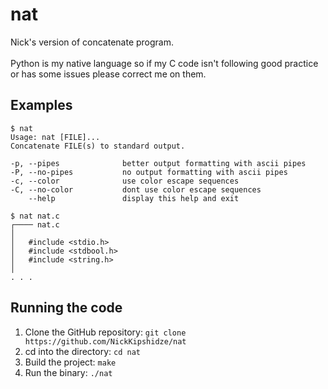# nat

Nick's version of concatenate program. <br><br>
Python is my native language so if my C code isn't following good practice or has some issues please correct me on them.

## Examples
```
$ nat
Usage: nat [FILE]...
Concatenate FILE(s) to standard output.

-p, --pipes              better output formatting with ascii pipes
-P, --no-pipes           no output formatting with ascii pipes
-c, --color              use color escape sequences
-C, --no-color           dont use color escape sequences
    --help               display this help and exit
```

```
$ nat nat.c
┌──── nat.c 
│
│   #include <stdio.h>
│   #include <stdbool.h>
│   #include <string.h>
│   
. . .
```

## Running the code

1. Clone the GitHub repository: `git clone https://github.com/NickKipshidze/nat`
0. cd into the directory: `cd nat`
0. Build the project: `make`
0. Run the binary: `./nat`
